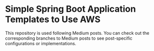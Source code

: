 #  Simple Spring Boot  Application Templates to Use AWS 
  
This repository is used following Medium posts. 
You can check out the corresponding branches to Medium posts 
to see post-specific configurations or implementations.
